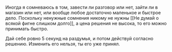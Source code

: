 Иногда я сомневаюсь в том, завести ли разговор или нет, зайти ли в магазин или нет, или вообще любое достаточно маленькое и быстрое дело. Поскольку ненужные сомнения никому не нужны [[Не думай о всякой фигне слишком долго]], а цена решения не высока, то его можно принимать быстро.

Дай себе ровно 5 секунд на раздумья, и потом действуй согласно решению. Изменить его нельзя, ты его уже принял.